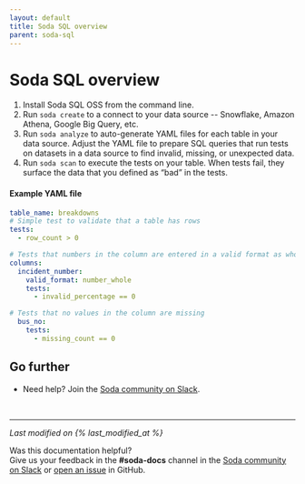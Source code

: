 ```yaml
---
layout: default
title: Soda SQL overview
parent: soda-sql
---
```


# Soda SQL overview

1. Install Soda SQL OSS from the command line. 
2. Run `soda create` to a connect to your data source -- Snowflake, Amazon Athena, Google Big Query, etc.
3. Run `soda analyze` to auto-generate YAML files for each table in your data source. Adjust the YAML file to prepare SQL queries that run tests on datasets in a data source to find invalid, missing, or unexpected data. 
4. Run `soda scan` to execute the tests on your table. When tests fail, they surface the data that you defined as “bad” in the tests. 

#### Example YAML file
```yaml
table_name: breakdowns
# Simple test to validate that a table has rows
tests:
  - row_count > 0

# Tests that numbers in the column are entered in a valid format as whole numbers
columns:
  incident_number:
    valid_format: number_whole
    tests:
      - invalid_percentage == 0

# Tests that no values in the column are missing
  bus_no:
    tests:
      - missing_count == 0
```



## Go further

* Need help? Join the <a href="http://community.soda.io/slack" target="_blank"> Soda community on Slack</a>.
<br />

---
*Last modified on {% last_modified_at %}*

Was this documentation helpful? <br /> Give us your feedback in the **#soda-docs** channel in the <a href="http://community.soda.io/slack" target="_blank"> Soda community on Slack</a> or <a href="https://github.com/sodadata/docs/issues/new" target="_blank">open an issue</a> in GitHub.
